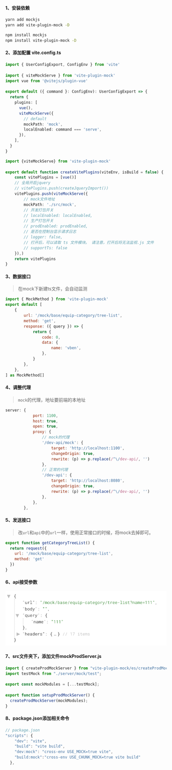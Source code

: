 #### 1、安装依赖

<CodeGroup>
  <CodeGroupItem title="YARN" active>

```bash
yarn add mockjs
yarn add vite-plugin-mock -D
```

  </CodeGroupItem>

  <CodeGroupItem title="NPM">

```bash
npm install mockjs
npm install vite-plugin-mock -D
```

  </CodeGroupItem>
</CodeGroup>

#### 2、添加配置 vite.config.ts

<CodeGroup>

<CodeGroupItem title="vite.config.ts" active>

```ts
import { UserConfigExport, ConfigEnv } from 'vite'

import { viteMockServe } from 'vite-plugin-mock'
import vue from '@vitejs/plugin-vue'

export default ({ command }: ConfigEnv): UserConfigExport => {
  return {
    plugins: [
      vue(),
      viteMockServe({
        // default
        mockPath: 'mock',
        localEnabled: command === 'serve',
      }),
    ],
  }
}

```

</CodeGroupItem>

<CodeGroupItem title="createVitePlugins.ts">

```ts
import {viteMockServe} from 'vite-plugin-mock'

export default function createVitePlugins(viteEnv, isBuild = false) {
    const vitePlugins = [vue()]
    // 全局开启jquery
    // vitePlugins.push(createJqueryImport())
    vitePlugins.push(viteMockServe({
        // mock文件地址
        mockPath: './src/mock',
        // 开发打包开关
        // localEnabled: localEnabled,
        // 生产打包开关
        // prodEnabled: prodEnabled, 
        // 是否在控制台显示请求日志
        // logger: false, 
        // 打开后，可以读取 ts 文件模块。 请注意，打开后将无法监视.js 文件
        // supportTs: false 
    }),)
    return vitePlugins
}
```

</CodeGroupItem>

</CodeGroup>

#### 3、数据接口

> 在mock下新建ts文件，会自动监测

```js
import { MockMethod } from 'vite-plugin-mock'
export default [
    {
        url: '/mock/base/equip-category/tree-list',
        method: 'get',
        response: ({ query }) => {
            return {
                code: 0,
                data: {
                    name: 'vben',
                },
            }
        },
    },
] as MockMethod[]
```

#### 4、调整代理

> `mock`的代理，地址要前端的本地址

```js
server: {
            port: 1100,
            host: true,
            open: true,
            proxy: {
                // mock的代理
                '/dev-api/mock': {
                    target: 'http://localhost:1100',
                    changeOrigin: true,
                    rewrite: (p) => p.replace(/^\/dev-api/, '')
                },
                // 正常的代理
                '/dev-api': {
                    target: 'http://localhost:8080',
                    changeOrigin: true,
                    rewrite: (p) => p.replace(/^\/dev-api/, '')
                },
            },
        },
```

#### 5、发送接口

> 改`url`和`api`中的`url`一样，使用正常接口的时候，将mock去掉即可。

```js
export function getCategoryTreeList() {
  return request({
    url: '/mock/base/equip-category/tree-list',
    method: 'get'
  })
}
```

#### 6、api接受参数

![image-20220525215519474](https://raw.githubusercontent.com/305088020/Pictures/main/202205252155279.png)

#### 7、src文件夹下，添加文件mockProdServer.js

```js
import { createProdMockServer } from "vite-plugin-mock/es/createProdMockServer";
import testMock from "./server/mock/test";

export const mockModules = [...testMock];

export function setupProdMockServer() {
  createProdMockServer(mockModules);
}
```

#### 8、package.json添加相关命令

```js
// package.json 
"scripts": {
    "dev": "vite",
    "build": "vite build",
    "dev:mock": "cross-env USE_MOCK=true vite",
    "build:mock":"cross-env USE_CHUNK_MOCK=true vite build"
  },
```


